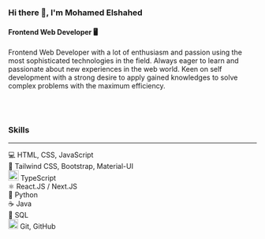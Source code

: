 ### Hi there 👋, I'm Mohamed Elshahed
#### Frontend Web Developer 🖥

Frontend Web Developer with a lot of enthusiasm and passion using the 
most sophisticated technologies in the field. Always eager to learn and 
passionate about new experiences in the web world. Keen on self
development with a strong desire to apply gained knowledges to solve 
complex problems with the maximum efficiency.

<br />
<br />


### Skills
***

💻 HTML, CSS, JavaScript <br />
💨 Tailwind CSS, Bootstrap, Material-UI <br />
<img height="21" src="https://user-images.githubusercontent.com/25181517/183890598-19a0ac2d-e88a-4005-a8df-1ee36782fde1.png"> TypeScript <br />
⚛ React.JS / Next.JS <br />
🐍 Python <br />
☕ Java <br />
💾 SQL <br />
<img height="20" src="https://user-images.githubusercontent.com/25181517/192108372-f71d70ac-7ae6-4c0d-8395-51d8870c2ef0.png"> Git, GitHub <br />

 
